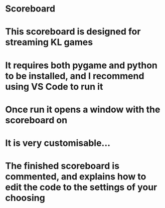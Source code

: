 # Scoreboard
# This scoreboard is designed for streaming KL games

# It requires both pygame and python to be installed, and I recommend using VS Code to run it
# Once run it opens a window with the scoreboard on

# It is very customisable...
#   The finished scoreboard is commented, and explains how to edit the code to the settings of your choosing
